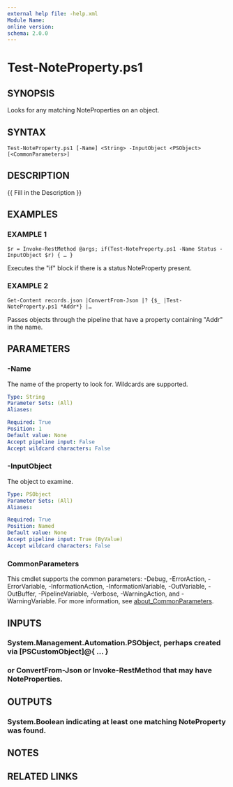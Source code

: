 ```yaml
---
external help file: -help.xml
Module Name:
online version:
schema: 2.0.0
---
```


# Test-NoteProperty.ps1

## SYNOPSIS
Looks for any matching NoteProperties on an object.

## SYNTAX

```
Test-NoteProperty.ps1 [-Name] <String> -InputObject <PSObject> [<CommonParameters>]
```

## DESCRIPTION
{{ Fill in the Description }}

## EXAMPLES

### EXAMPLE 1
```
$r = Invoke-RestMethod @args; if(Test-NoteProperty.ps1 -Name Status -InputObject $r) { … }
```

Executes the "if" block if there is a status NoteProperty present.

### EXAMPLE 2
```
Get-Content records.json |ConvertFrom-Json |? {$_ |Test-NoteProperty.ps1 *Addr*} |…
```

Passes objects through the pipeline that have a property containing "Addr" in the name.

## PARAMETERS

### -Name
The name of the property to look for.
Wildcards are supported.

```yaml
Type: String
Parameter Sets: (All)
Aliases:

Required: True
Position: 1
Default value: None
Accept pipeline input: False
Accept wildcard characters: False
```

### -InputObject
The object to examine.

```yaml
Type: PSObject
Parameter Sets: (All)
Aliases:

Required: True
Position: Named
Default value: None
Accept pipeline input: True (ByValue)
Accept wildcard characters: False
```

### CommonParameters
This cmdlet supports the common parameters: -Debug, -ErrorAction, -ErrorVariable, -InformationAction, -InformationVariable, -OutVariable, -OutBuffer, -PipelineVariable, -Verbose, -WarningAction, and -WarningVariable. For more information, see [about_CommonParameters](http://go.microsoft.com/fwlink/?LinkID=113216).

## INPUTS

### System.Management.Automation.PSObject, perhaps created via [PSCustomObject]@{ … }
### or ConvertFrom-Json or Invoke-RestMethod that may have NoteProperties.
## OUTPUTS

### System.Boolean indicating at least one matching NoteProperty was found.
## NOTES

## RELATED LINKS

